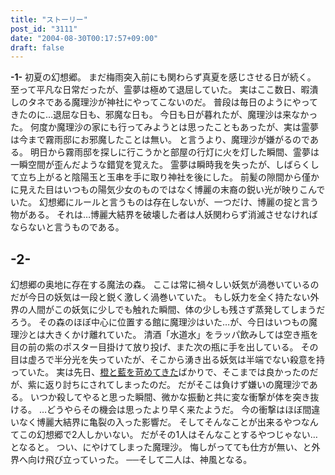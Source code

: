 ```yaml
---
title: "ストーリー"
post_id: "3111"
date: "2004-08-30T00:17:57+09:00"
draft: false
---
```



**-1-** 
初夏の幻想郷。 まだ梅雨突入前にも関わらず真夏を感じさせる日が続く。 至って平凡な日常だったが、霊夢は極めて退屈していた。 実はここ数日、暇潰しのタネである魔理沙が神社にやってこないのだ。 普段は毎日のようにやってきたのに…退屈な日も、邪魔な日も。 今日も日が暮れたが、魔理沙は来なかった。 何度か魔理沙の家にも行ってみようとは思ったこともあったが、実は霊夢は今まで霧雨邸にお邪魔したことは無い。 と言うより、魔理沙が嫌がるのである。 明日から霧雨邸を探しに行こうかと部屋の行灯に火を灯した瞬間、霊夢は一瞬空間が歪んだような錯覚を覚えた。 霊夢は瞬時我を失ったが、しばらくして立ち上がると陰陽玉と玉串を手に取り神社を後にした。 前髪の隙間から僅かに見えた目はいつもの陽気少女のものではなく博麗の末裔の鋭い光が映りこんでいた。 幻想郷にルールと言うものは存在しないが、一つだけ、博麗の掟と言う物がある。 それは…博麗大結界を破壊した者は人妖関わらず消滅させなければならないと言うものである。
## -2-
幻想郷の奥地に存在する魔法の森。 ここは常に禍々しい妖気が渦巻いているのだが今日の妖気は一段と鋭く激しく渦巻いていた。 もし妖力を全く持たない外界の人間がこの妖気に少しでも触れた瞬間、体の少しも残さず蒸発してしまうだろう。 その森のほぼ中心に位置する館に魔理沙はいた…が、今日はいつもの魔理沙とは大きくかけ離れていた。 清酒「水道水」をラッパ飲みしては空き瓶を目の前の紫のポスター目掛けて放り投げ、また次の瓶に手を出している。 その目は虚ろで半分光を失っていたが、そこから湧き出る妖気は半端でない殺意を持っていた。 実は先日、[橙と藍を苛めてきた](/tag/yakumo-family?order=ASC)ばかりで、そこまでは良かったのだが、紫に返り討ちにされてしまったのだ。 だがそこは負けず嫌いの魔理沙である。 いつか殺してやると思った瞬間、微かな振動と共に変な衝撃が体を突き抜ける。 …どうやらその機会は思ったより早く来たようだ。 今の衝撃はほぼ間違いなく博麗大結界に亀裂の入った影響だ。 そしてそんなことが出来るやつなんてこの幻想郷で2人しかいない。 だがその1人はそんなことするやつじゃない…となると。 つい、にやけてしまった魔理沙。 悔しがってても仕方が無い、と外界へ向け飛び立っていった。 ──そして二人は、神風となる。
